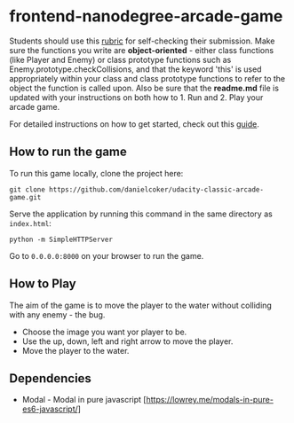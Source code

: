 frontend-nanodegree-arcade-game
===============================

Students should use this [rubric](https://review.udacity.com/#!/projects/2696458597/rubric) for self-checking their submission. Make sure the functions you write are **object-oriented** - either class functions (like Player and Enemy) or class prototype functions such as Enemy.prototype.checkCollisions, and that the keyword 'this' is used appropriately within your class and class prototype functions to refer to the object the function is called upon. Also be sure that the **readme.md** file is updated with your instructions on both how to 1. Run and 2. Play your arcade game.

For detailed instructions on how to get started, check out this [guide](https://docs.google.com/document/d/1v01aScPjSWCCWQLIpFqvg3-vXLH2e8_SZQKC8jNO0Dc/pub?embedded=true).

## How to run the game
To run this game locally, clone the project here:

```
git clone https://github.com/danielcoker/udacity-classic-arcade-game.git
```

Serve the application by running this command in the same directory as `index.html`:

```
python -m SimpleHTTPServer
```

Go to `0.0.0.0:8000` on your browser to run the game.

## How to Play
The aim of the game is to move the player to the water without colliding with any enemy - the bug.

- Choose the image you want yor player to be.
- Use the up, down, left and right arrow to move the player.
- Move the player to the water.

## Dependencies
- Modal - Modal in pure javascript [https://lowrey.me/modals-in-pure-es6-javascript/]
